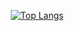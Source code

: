 <div align=center> 
  
  [![Top Langs](https://github-readme-stats.vercel.app/api/top-langs/?username=dannxnni&layout=compact&theme=dracula)](https://github.com/metleeha) 
</div>

